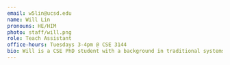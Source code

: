 ```yaml
---
email: w5lin@ucsd.edu
name: Will Lin
pronouns: HE/HIM
photo: staff/will.png
role: Teach Assistant
office-hours: Tuesdays 3-4pm @ CSE 3144
bio: Will is a CSE PhD student with a background in traditional systems working with FPGAs for datacenter networking. Currently he is working in MLsys with Hao on distributed trainig.
---
```

